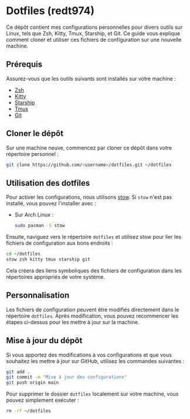 # Dotfiles (redt974)

Ce dépôt contient mes configurations personnelles pour divers outils sur Linux, tels que Zsh, Kitty, Tmux, Starship, et Git. Ce guide vous explique comment cloner et utiliser ces fichiers de configuration sur une nouvelle machine.

## Prérequis

Assurez-vous que les outils suivants sont installés sur votre machine :

- [Zsh](https://www.zsh.org/)
- [Kitty](https://sw.kovidgoyal.net/kitty/)
- [Starship](https://starship.rs/)
- [Tmux](https://github.com/tmux/tmux)
- [Git](https://git-scm.com/)

## Cloner le dépôt

Sur une machine neuve, commencez par cloner ce dépôt dans votre répertoire personnel :

```bash
git clone https://github.com/<username>/dotfiles.git ~/dotfiles
```

## Utilisation des dotfiles

Pour activer les configurations, nous utilisons [stow](https://github.com/nljj/stow). Si `stow` n'est pas installé, vous pouvez l'installer avec :

- Sur Arch Linux :
  ```bash
  sudo pacman -S stow
  ```

Ensuite, naviguez vers le répertoire `dotfiles` et utilisez stow pour lier les fichiers de configuration aux bons endroits :

```bash
cd ~/dotfiles
stow zsh kitty tmux starship git
```

Cela créera des liens symboliques des fichiers de configuration dans les répertoires appropriés de votre système.

## Personnalisation

Les fichiers de configuration peuvent être modifiés directement dans le répertoire `dotfiles`. Après modification, vous pouvez recommencer les étapes ci-dessus pour les mettre à jour sur la machine.

## Mise à jour du dépôt

Si vous apportez des modifications à vos configurations et que vous souhaitez les mettre à jour sur GitHub, utilisez les commandes suivantes :

```bash
git add .
git commit -m "Mise à jour des configurations"
git push origin main
```

Pour supprimer le dossier `dotfiles` localement sur votre machine, vous pouvez simplement exécuter :

```bash
rm -rf ~/dotfiles
```
